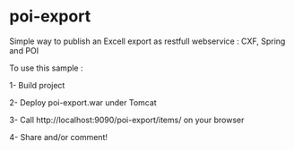 # poi-export
Simple way to publish an Excell export as restfull webservice : CXF, Spring and POI

To use this sample :

1- Build project

2- Deploy poi-export.war under Tomcat

3- Call http://localhost:9090/poi-export/items/ on your browser

4- Share and/or comment!
